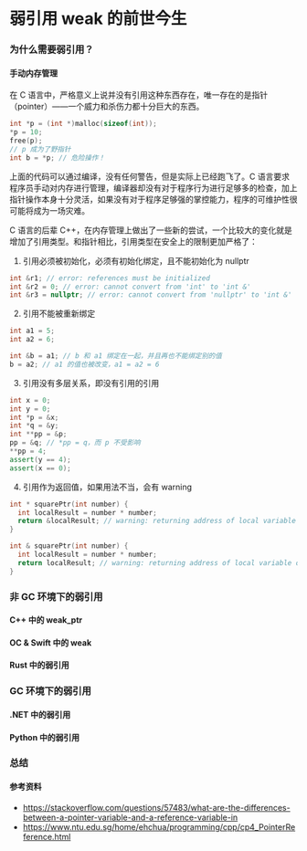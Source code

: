 弱引用 weak 的前世今生
===================

### 为什么需要弱引用？

#### 手动内存管理

在 C 语言中，严格意义上说并没有引用这种东西存在，唯一存在的是指针（pointer）——一个威力和杀伤力都十分巨大的东西。

```c
int *p = (int *)malloc(sizeof(int));
*p = 10;
free(p);
// p 成为了野指针
int b = *p; // 危险操作！
```

上面的代码可以通过编译，没有任何警告，但是实际上已经跑飞了。C 语言要求程序员手动对内存进行管理，编译器却没有对于程序行为进行足够多的检查，加上指针操作本身十分灵活，如果没有对于程序足够强的掌控能力，程序的可维护性很可能将成为一场灾难。

C 语言的后辈 C++，在内存管理上做出了一些新的尝试，一个比较大的变化就是增加了引用类型。和指针相比，引用类型在安全上的限制更加严格了：

1. 引用必须被初始化，必须有初始化绑定，且不能初始化为 nullptr

```c++
int &r1; // error: references must be initialized
int &r2 = 0; // error: cannot convert from 'int' to 'int &'
int &r3 = nullptr; // error: cannot convert from 'nullptr' to 'int &'
```

2. 引用不能被重新绑定

```c++
int a1 = 5;
int a2 = 6;

int &b = a1; // b 和 a1 绑定在一起，并且再也不能绑定别的值
b = a2; // a1 的值也被改变，a1 = a2 = 6
```

3. 引用没有多层关系，即没有引用的引用

```c++
int x = 0;
int y = 0;
int *p = &x;
int *q = &y;
int **pp = &p;
pp = &q; // *pp = q，而 p 不受影响
**pp = 4;
assert(y == 4);
assert(x == 0);
```

4. 引用作为返回值，如果用法不当，会有 warning

```c++
int * squarePtr(int number) {
  int localResult = number * number;
  return &localResult; // warning: returning address of local variable or temporary: localResult
}

int & squarePtr(int number) {
  int localResult = number * number;
  return localResult; // warning: returning address of local variable or temporary: localResult
}
```

### 非 GC 环境下的弱引用

#### C++ 中的 weak_ptr

#### OC & Swift 中的 weak

#### Rust 中的弱引用

### GC 环境下的弱引用

#### .NET 中的弱引用

#### Python 中的弱引用

### 总结


#### 参考资料

* https://stackoverflow.com/questions/57483/what-are-the-differences-between-a-pointer-variable-and-a-reference-variable-in
* https://www.ntu.edu.sg/home/ehchua/programming/cpp/cp4_PointerReference.html

